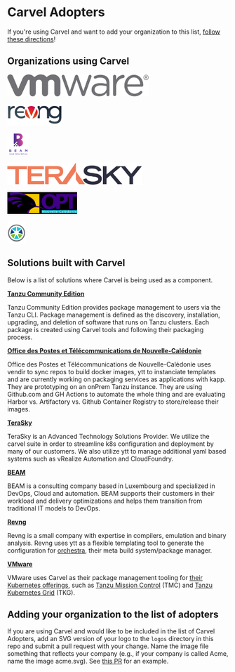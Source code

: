 # Carvel Adopters

If you're using Carvel and want to add your organization to this
list, [follow these directions](#adding-your-organization-to-the-list-of-adopters)!

## Organizations using Carvel

<a href="https://www.vmware.com" border="0" target="_blank"><img alt="VMware" src="logos/vmware.svg" height="50"></a>

<a href="https://rev.ng/" border="0" target="_blank"><img alt="Revng" src="logos/revng.svg" height="50"></a>

<a href="https://beam.lu/" border="0" target="_blank"><img alt="Beam" src="logos/BEAM-SARL.png" height="50"></a>

<a href="https://beam.lu/" border="0" target="_blank"><img alt="Beam" src="logos/terasky.png" height="50"></a>

<a href="https://beam.lu/" border="0" target="_blank"><img alt="Beam" src="logos/OPT-NC.png" height="50"></a>

<a href="https://tanzucommunityedition.io/" border="0" target="_blank"><img alt="Tanzu Community Edition" src="logos/tce.png" height="50"></a>

## Solutions built with Carvel

Below is a list of solutions where Carvel is being used as a component.

**[Tanzu Community Edition](https://tanzucommunityedition.io/)**

Tanzu Community Edition provides package management to users via the Tanzu CLI. Package management is defined as the discovery, installation, upgrading, and deletion of software that runs on Tanzu clusters. Each package is created using Carvel tools and following their packaging process.

**[Office des Postes et Télécommunications de Nouvelle-Calédonie](https://www.opt.nc/)**

Office des Postes et Télécommunications de Nouvelle-Calédonie uses vendir to sync repos to build docker images, ytt to instanciate templates and are currently working on packaging services as applications with kapp. They are prototyping on an onPrem Tanzu instance. They are using Github.com and GH Actions to automate the whole thing and are evaluating Harbor vs. Artifactory vs. Github Container Registry to store/release their images.


**[TeraSky](https://terasky.com/)**

TeraSky is an Advanced Technology Solutions Provider. We utilize the carvel suite in order to streamline k8s configuration and deployment by many of our customers. We also utilize ytt to manage additional yaml based systems such as vRealize Automation and CloudFoundry.

**[BEAM](https://beam.lu/)**

BEAM is a consulting company based in Luxembourg and specialized in DevOps, Cloud and automation. BEAM supports their customers in their workload and delivery optimizations and helps them transition from traditional IT models to DevOps.

**[Revng](https://rev.ng/)**

Revng is a small company with expertise in compilers, emulation and binary analysis. Revng uses ytt as a flexible templating tool to generate the configuration for [orchestra](https://github.com/revng/orchestra), their meta build system/package manager.

**[VMware](https://www.vmware.com)**

VMware uses Carvel as their package management tooling for [their Kubernetes offerings](https://tanzu.vmware.com/products), such as [Tanzu Mission Control](https://tanzu.vmware.com/mission-control) (TMC) and [Tanzu Kubernetes Grid](https://tanzu.vmware.com/kubernetes-grid) (TKG). 

## Adding your organization to the list of adopters

If you are using Carvel and would like to be included in the list of Carvel Adopters, add an SVG version of your logo to the `logos` directory in this repo and submit a pull request with your change. Name the image file something that reflects your company (e.g., if your company is called Acme, name the image acme.svg). See [this PR](https://github.com/vmware-tanzu/carvel/pull/4) for an example.

